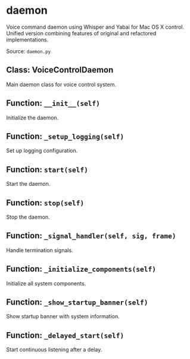 # daemon

Voice command daemon using Whisper and Yabai for Mac OS X control.
Unified version combining features of original and refactored implementations.

Source: `daemon.py`

## Class: VoiceControlDaemon

Main daemon class for voice control system.

## Function: `__init__(self)`

Initialize the daemon.

## Function: `_setup_logging(self)`

Set up logging configuration.

## Function: `start(self)`

Start the daemon.

## Function: `stop(self)`

Stop the daemon.

## Function: `_signal_handler(self, sig, frame)`

Handle termination signals.

## Function: `_initialize_components(self)`

Initialize all system components.

## Function: `_show_startup_banner(self)`

Show startup banner with system information.

## Function: `_delayed_start(self)`

Start continuous listening after a delay.

